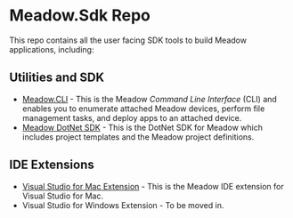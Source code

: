 # Meadow.Sdk Repo

This repo contains all the user facing SDK tools to build Meadow applications, including:

## Utilities and SDK

* [Meadow.CLI](Meadow.CLI) - This is the Meadow _Command Line Interface_ (CLI) and enables you to enumerate attached Meadow devices, perform file management tasks, and deploy apps to an attached device.
* [Meadow DotNet SDK](Meadow_DotNet_SDK) - This is the DotNet SDK for Meadow which includes project templates and the Meadow project definitions.

## IDE Extensions

* [Visual Studio for Mac Extension](IDE_Extensions/VS4Mac_Meadow_Extension) - This is the Meadow IDE extension for Visual Studio for Mac.
* Visual Studio for Windows Extension - To be moved in.